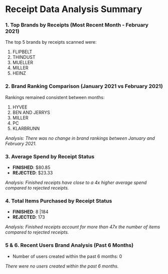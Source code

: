 # Receipt Data Analysis Summary

### 1. Top Brands by Receipts (Most Recent Month - February 2021)
The top 5 brands by receipts scanned were:
1. FLIPBELT
2. THINDUST 
3. MUELLER
4. MILLER
5. HEINZ

### 2. Brand Ranking Comparison (January 2021 vs February 2021)
Rankings remained consistent between months:
1. HYVEE
2. BEN AND JERRYS
3. MILLER
4. PC
5. KLARBRUNN

*Analysis: There was no change in brand rankings between January and February 2021.*

### 3. Average Spend by Receipt Status
- **FINISHED**: $80.85
- **REJECTED**: $23.33

*Analysis: Finished receipts have close to a 4x higher average spend compared to rejected receipts.*

### 4. Total Items Purchased by Receipt Status
- **FINISHED**: 8 |184
- **REJECTED**: 173

*Analysis: Finished receipts account for more than 47x the number of items compared to rejected receipts.*

### 5 & 6. Recent Users Brand Analysis (Past 6 Months)
- Number of users created within the past 6 months: 0

*There were no users created within the past 6 months.*